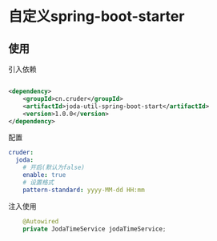 # 自定义spring-boot-starter

## 使用

引入依赖

```xml

<dependency>
    <groupId>cn.cruder</groupId>
    <artifactId>joda-util-spring-boot-start</artifactId>
    <version>1.0.0</version>
</dependency>
```

配置

```yaml
cruder:
  joda:
    # 开启(默认为false)
    enable: true
    # 设置格式
    pattern-standard: yyyy-MM-dd HH:mm
```

注入使用

```java
    @Autowired
    private JodaTimeService jodaTimeService;
```
